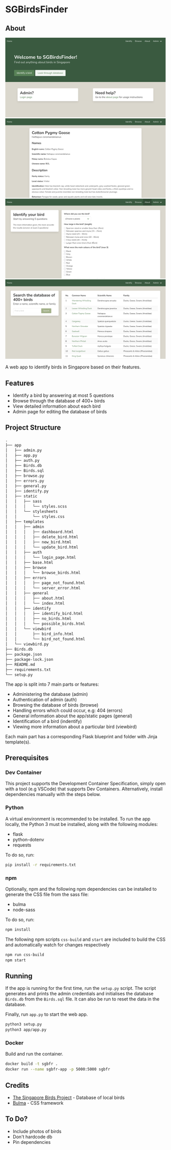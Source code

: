 # SGBirdsFinder

## About

![homepage](images/homepage.png "Homepage") ![bird](images/screenshot-bird.png "Bird")
![identify](images/screenshot-identify.png "Identify") ![database](images/screenshot-database.png "Database")

A web app to identify birds in Singapore based on their features.

## Features

- Identify a bird by answering at most 5 questions
- Browse through the database of 400+ birds
- View detailed information about each bird
- Admin page for editing the database of birds

## Project Structure

```text
.
├── app
│   ├── admin.py
│   ├── app.py
│   ├── auth.py
│   ├── Birds.db
│   ├── Birds.sql
│   ├── browse.py
│   ├── errors.py
│   ├── general.py
│   ├── identify.py
│   ├── static
│   │   ├── sass
│   │   │   └── styles.scss
│   │   └── stylesheets
│   │       └── styles.css
│   ├── templates
│   │   ├── admin
│   │   │   ├── dashboard.html
│   │   │   ├── delete_bird.html
│   │   │   ├── new_bird.html
│   │   │   └── update_bird.html
│   │   ├── auth
│   │   │   └── login_page.html
│   │   ├── base.html
│   │   ├── browse
│   │   │   └── browse_birds.html
│   │   ├── errors
│   │   │   ├── page_not_found.html
│   │   │   └── server_error.html
│   │   ├── general
│   │   │   ├── about.html
│   │   │   └── index.html
│   │   ├── identify
│   │   │   ├── identify_bird.html
│   │   │   ├── no_birds.html
│   │   │   └── possible_birds.html
│   │   └── viewbird
│   │       ├── bird_info.html
│   │       └── bird_not_found.html
│   └── viewbird.py
├── Birds.db
├── package.json
├── package-lock.json
├── README.md
├── requirements.txt
└── setup.py
```

The app is split into 7 main parts or features:

- Administering the database (admin)
- Authentication of admin (auth)
- Browsing the database of birds (browse)
- Handling errors which could occur, e.g: 404 (errors)
- General information about the app/static pages (general)
- Identification of a bird (indentify)
- Viewing more information about a particular bird (viewbird)

Each main part has a corresponding Flask blueprint and folder with Jinja template(s).

## Prerequisites

### Dev Container
This project supports the Development Container Specification, simply open with a tool (e.g VSCode) that supports Dev Containers. Alternatively, install dependencies manually with the steps below.

### Python

A virtual environment is recommended to be installed.
To run the app locally, the Python 3 must be installed, along with the following modules:

- flask
- python-dotenv
- requests

To do so, run:

```bash
pip install -r requirements.txt
```

### npm

Optionally, npm and the following npm dependencies can be installed to generate the CSS file from the sass file:

- bulma
- node-sass

To do so, run:

```bash
npm install
```

The following npm scripts `css-build` and `start` are included to build the CSS and automatically watch for changes respectively

```bash
npm run css-build
npm start
```

## Running

If the app is running for the first time, run the `setup.py` script. The script generates and prints the admin credentials and initialises the database `Birds.db` from the `Birds.sql` file. It can also be run to reset the data in the database.

Finally, run `app.py` to start the web app.

```bash
python3 setup.py
python3 app/app.py
```

### Docker
Build and run the container.

```bash
docker build -t sgbfr .
docker run --name sgbfr-app -p 5000:5000 sgbfr
```

## Credits

- [The Singapore Birds Project](https://singaporebirds.com/) - Database of local birds
- [Bulma](https://bulma.io/) - CSS framework

## To Do?
- Include photos of birds
- Don't hardcode db
- Pin dependencies